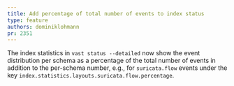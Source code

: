 ```yaml
---
title: Add percentage of total number of events to index status
type: feature
authors: dominiklohmann
pr: 2351
---
```


The index statistics in `vast status --detailed` now show the event distribution
per schema as a percentage of the total number of events in addition to the
per-schema number, e.g., for `suricata.flow` events under the key
`index.statistics.layouts.suricata.flow.percentage`.
